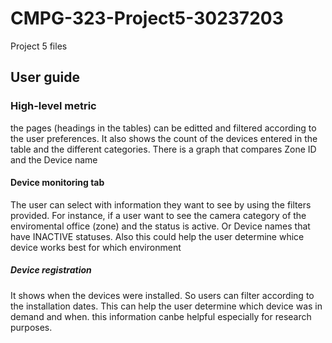 # CMPG-323-Project5-30237203
Project 5 files
## User guide
### High-level metric
the pages (headings in the tables) can be editted and filtered according to the user preferences. It also shows the count of the devices entered in the table and the different categories.
There is a graph that compares Zone ID and the Device name
#### Device monitoring tab
The user can select with information they want to see by using the filters provided. For instance, if a user want to see the camera category of the enviromental office (zone) and the status is active. Or Device names that have INACTIVE statuses.
Also this could help the user determine whice device works best for which environment
##### Device registration
It shows when the devices were installed. So users can filter according to the installation dates. This can help the user determine which device was in demand and when. this information canbe helpful especially for research purposes.
